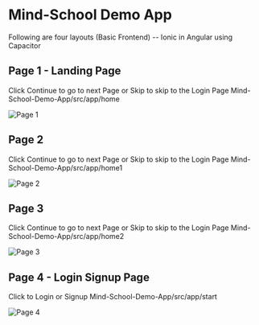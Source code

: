 # Mind-School Demo App #
Following are four layouts (Basic Frontend) -- Ionic in Angular using Capacitor 

## Page 1 - Landing Page ## 

Click Continue to go to next Page or Skip to skip to the Login Page
Mind-School-Demo-App/src/app/home

![Page 1](https://drive.google.com/uc?export=view&id=1HJMGLIgtBEty1AuF9b_wO45ESDIiPuRJ)

## Page 2 ## 

Click Continue to go to next Page or Skip to skip to the Login Page
Mind-School-Demo-App/src/app/home1

![Page 2](https://drive.google.com/uc?export=view&id=14WBaoXdCOlh35bmaWrC48RJmL7ay85Fu)

## Page 3 ## 

Click Continue to go to next Page or Skip to skip to the Login Page
Mind-School-Demo-App/src/app/home2

![Page 3](https://drive.google.com/uc?export=view&id=1Bq8X1Oe9QL8ppDd6J1ipXc1kjuOAwtVT)

## Page 4 - Login Signup Page ## 

Click to Login or Signup
Mind-School-Demo-App/src/app/start

![Page 4](https://drive.google.com/uc?export=view&id=1kw9M15bokCef3qZL_9l4wJKGKWHgU-Mn)

